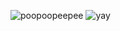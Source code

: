 ![poopoopeepee](https://i.postimg.cc/ZRBrfYDG/Untitled234-20250830173939.png)
![yay](https://i.postimg.cc/nL8Zs3fq/Untitled54-20250830175253.png)
